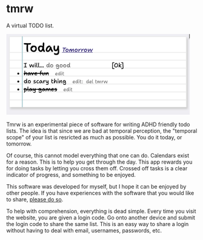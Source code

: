 # tmrw

A virtual TODO list.

![screenshot of the app. a virtual piece of paper has a list of items to do on them. some are crossed out.](image.png)

Tmrw is an experimental piece of software for writing ADHD friendly todo lists. The idea is that since we are bad at temporal perception, the "temporal scope" of your list is resricted as much as possible. You do it today, or tomorrow. 

Of course, this cannot model everything that one can do. Calendars exist for a reason. This is to help you get through the day. This app rewards you for doing tasks by letting you cross them off. Crossed off tasks is a clear indicator of progress, and something to be enjoyed.

This software was developed for myself, but I hope it can be enjoyed by other people. If you have experiences with the software that you would like to share, [please do so](https://j0.lol/contact).

To help with comprehension, everything is dead simple. Every time you visit the website, you are given a login code. Go onto another device and submit the login code to share the same list. This is an easy way to share a login without having to deal with email, usernames, passwords, etc.